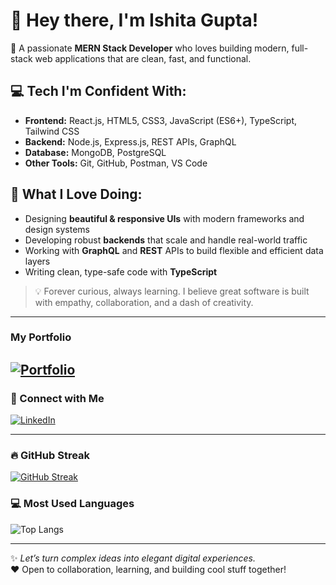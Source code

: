 # 👋 Hey there, I'm Ishita Gupta!

🚀 A passionate **MERN Stack Developer** who loves building modern, full-stack web applications that are clean, fast, and functional.

## 💻 Tech I'm Confident With:
- **Frontend:** React.js, HTML5, CSS3, JavaScript (ES6+), TypeScript, Tailwind CSS
- **Backend:** Node.js, Express.js, REST APIs, GraphQL
- **Database:** MongoDB, PostgreSQL
- **Other Tools:** Git, GitHub, Postman, VS Code

## 🎨 What I Love Doing:
- Designing **beautiful & responsive UIs** with modern frameworks and design systems
- Developing robust **backends** that scale and handle real-world traffic
- Working with **GraphQL** and **REST** APIs to build flexible and efficient data layers
- Writing clean, type-safe code with **TypeScript**

> 💡 Forever curious, always learning. I believe great software is built with empathy, collaboration, and a dash of creativity.
---
### My Portfolio

[![Portfolio](https://img.shields.io/badge/Portfolio-%F0%9F%93%9C-informational?style=flat&logo=vercel&logoColor=white&color=blue)](https://my-portfolio-ishitas-projects-f2da73e9.vercel.app/)
---

### 📎 Connect with Me

[![LinkedIn](https://img.shields.io/badge/LinkedIn-%231877F2.svg?&style=flat&logo=linkedin&logoColor=white)](https://www.linkedin.com/in/ishitagupta79/)

---

### 🔥 GitHub Streak

[![GitHub Streak](https://github-readme-streak-stats.herokuapp.com?user=17GuptaIshita&theme=tokyonight&hide_border=true)](https://git.io/streak-stats)

### 💻 Most Used Languages

![Top Langs](https://github-readme-stats.vercel.app/api/top-langs/?username=17GuptaIshita&layout=compact&theme=tokyonight)

---

✨ *Let’s turn complex ideas into elegant digital experiences.*  
❤️ Open to collaboration, learning, and building cool stuff together!

<!--
**17GuptaIshita/17GuptaIshita** is a ✨ _special_ ✨ repository because its `README.md` (this file) appears on your GitHub profile.

Here are some ideas to get you started:

- 🔭 I’m currently working on ...
- 🌱 I’m currently learning ...
- 👯 I’m looking to collaborate on ...
- 🤔 I’m looking for help with ...
- 💬 Ask me about ...
- 📫 How to reach me: ...
- 😄 Pronouns: ...
- ⚡ Fun fact: ...
-->
